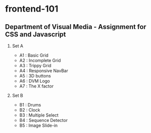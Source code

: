 # frontend-101
## Department of Visual Media - Assignment for CSS and Javascript
1. Set A
    - A1 : Basic Grid
    - A2 : Incomplete Grid
    - A3 : Trippy Grid
    - A4 : Responsive NavBar
    - A5 : 3D buttons
    - A6 : DVM Logo
    - A7 : The X factor
    
2. Set B 
    - B1 : Drums
    - B2 : Clock
    - B3 : Multiple Select
    - B4 : Sequence Detector
    - B5 : Image Slide-in
